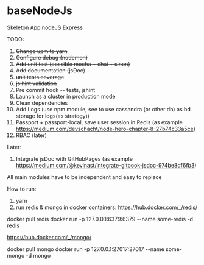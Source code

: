 # baseNodeJs
Skeleton App nodeJS Express

TODO:
1. ~~Change upm to yarn~~
2. ~~Configure debug (nodemon)~~
3. ~~Add unit test (possible mocha + chai + sinon)~~
4. ~~Add documentation (jsDoc)~~
5. ~~unit tests coverage~~
6. ~~js hint validation~~
7. Pre commit hook -- tests, jshint
8. Launch as a cluster in production mode
9. Clean dependencies
10. Add Logs (use npm module, see to use cassandra (or other db) as bd storage for logs(as strategy))
11. Passport + passport-local, save user session in Redis (as example https://medium.com/devschacht/node-hero-chapter-8-27b74c33a5ce)
12. RBAC (later)


Later:
1. Integrate jsDoc with GitHubPages (as example https://medium.com/@kevinast/integrate-gitbook-jsdoc-974be8df6fb3)


All main modules have to be independent and easy to replace


How to run:

1. yarn
2. run redis & mongo in docker containers:
  https://hub.docker.com/_/redis/

  docker pull redis
  docker run -p 127.0.0.1:6379:6379 --name some-redis -d redis

  https://hub.docker.com/_/mongo/

  docker pull mongo
  docker run -p 127.0.0.1:27017:27017 --name some-mongo -d mongo